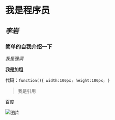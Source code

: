 # 我是程序员
## *李岩*
### 简单的自我介绍一下 
*我是强调*

**我是加粗**

代码：`function(){
width:100px;
height:100px;
}`
>我是引用

[百度](http://www.baidu.com)

![图片](兴8.jpeg)
